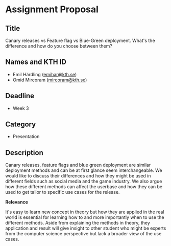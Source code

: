 # Assignment Proposal

## Title

Canary releases vs Feature flag vs Blue-Green deployment. What's the difference and how do you choose between them?

## Names and KTH ID

  - Emil Härdling (emihar@kth.se)
  - Omid Mircoram (mircoram@kth.se)

## Deadline

- Week 3

## Category

- Presentation

## Description

Canary releases, feature flags and blue green deployment are similar deployment methods and can be at first glance seem interchangeable. We would like to discuss their
differences and how they might be used in different fields such as social media and the game industry. We also argue how these different methods can affect the userbase
and how they can be used to get tailor to specific use cases for the release.

**Relevance**

It's easy to learn new concept in theory but how they are applied in the real world is essential for learning how to and more importantly when to use the different
methods. Aside from explaining the methods in theory, they application and result will give insight to other student who might be experts from the computer science
perspective but lack a broader view of the use cases. 


